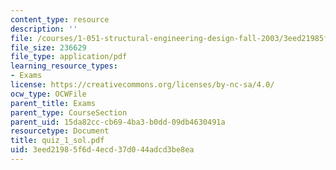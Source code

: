 ```yaml
---
content_type: resource
description: ''
file: /courses/1-051-structural-engineering-design-fall-2003/3eed21985f6d4ecd37d044adcd3be8ea_quiz_1_sol.pdf
file_size: 236629
file_type: application/pdf
learning_resource_types:
- Exams
license: https://creativecommons.org/licenses/by-nc-sa/4.0/
ocw_type: OCWFile
parent_title: Exams
parent_type: CourseSection
parent_uid: 15da82cc-cb69-4ba3-b0dd-09db4630491a
resourcetype: Document
title: quiz_1_sol.pdf
uid: 3eed2198-5f6d-4ecd-37d0-44adcd3be8ea
---
```

